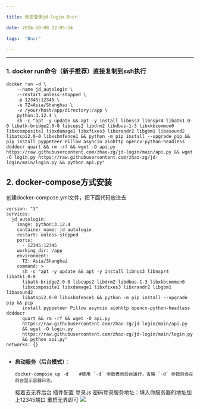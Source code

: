 ```yaml
---

title: 账密登录jd-login-Bncr

date: 2024-10-08 22:05:54

tags:  "Bncr"

---
```


---

<!-- more -->



### 1. docker run命令（新手推荐）直接复制到ssh执行

```
docker run -d \
    --name jd_autologin \
    --restart unless-stopped \
    -p 12345:12345 \
    -e TZ=Asia/Shanghai \
    -v /your/host/app/directory:/app \
    python:3.12.4 \
    sh -c "apt -y update && apt -y install libnss3 libnspr4 libatk1.0-0 libatk-bridge2.0-0 libcups2 libdrm2 libdbus-1-3 libxkbcommon0 libxcomposite1 libxdamage1 libxfixes3 libxrandr2 libgbm1 libasound2 libatspi2.0-0 libxshmfence1 && python -m pip install --upgrade pip && pip install pyppeteer Pillow asyncio aiohttp opencv-python-headless ddddocr quart && rm -rf && wget -O api.py https://raw.githubusercontent.com/zhao-zg/jd-login/main/api.py && wget -O login.py https://raw.githubusercontent.com/zhao-zg/jd-login/main/login.py && python api.py"

```



## 2. docker-compose方式安装

创建docker-compose.yml文件，把下面代码放进去



```
version: "3"
services:
  jd_autologin:
    image: python:3.12.4
    container_name: jd_autologin
    restart: unless-stopped
    ports:
      - 12345:12345
    working_dir: /app
    environment:
      TZ: Asia/Shanghai
    command: >
      sh -c "apt -y update && apt -y install libnss3 libnspr4 libatk1.0-0
      libatk-bridge2.0-0 libcups2 libdrm2 libdbus-1-3 libxkbcommon0
      libxcomposite1 libxdamage1 libxfixes3 libxrandr2 libgbm1 libasound2
      libatspi2.0-0 libxshmfence1 && python -m pip install --upgrade pip && pip
      install pyppeteer Pillow asyncio aiohttp opencv-python-headless ddddocr
      quart && rm -rf && wget -O api.py
      https://raw.githubusercontent.com/zhao-zg/jd-login/main/api.py
      && wget -O login.py
      https://raw.githubusercontent.com/zhao-zg/jd-login/main/login.py
      && python api.py"
networks: {}


```





- **启动服务（后台模式）**：

  ```
  docker-compose up -d    #使用 `-d` 参数表示后台运行，省略 `-d` 参数则会在前台显示容器日志。
  ```

  接着去无界后台 插件配置 登录.js 密码登录服务地址：填入你服务器的地址加上12345端口 重启无界即可
 ![](https://blog.106996.xyz/HEXO/bncr-auto-login/Snipaste_2024-10-27_11-10-52.png)